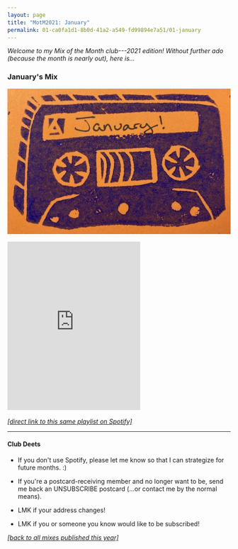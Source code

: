 ```yaml
---
layout: page
title: "MotM2021: January"
permalink: 01-ca0fa1d1-8b0d-41a2-a549-fd99894e7a51/01-january
---
```


_Welcome to my Mix of the Month club---2021 edition! Without further ado (because the month is nearly out), here is..._

### January's Mix

![Tape cassette with "January" label](../assets/01-jan.jpg)

<iframe src="https://open.spotify.com/embed/playlist/3btOeTQOpWh2SLXk6GgJc4" width="300" height="380" frameborder="0" allowtransparency="true" allow="encrypted-media"></iframe>

[_[direct link to this same playlist on Spotify]_](https://open.spotify.com/playlist/3btOeTQOpWh2SLXk6GgJc4?si=x4QgZdhxTqe-el0Wh0JuTw)

-----

#### Club Deets
- If you don't use Spotify, please let me know so that I can strategize for future months. :)

- If you're a postcard-receiving member and no longer want to be, send me back an UNSUBSCRIBE postcard (...or contact me by the normal means).

- LMK if your address changes!

- LMK if you or someone you know would like to be subscribed!

[_[back to all mixes published this year]_](../index.md)
